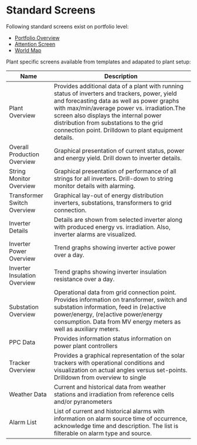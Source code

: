 # Standard Screens

Following standard screens exist on portfolio level:
- [Portfolio Overview](portfolio_overview.md)
- [Attention Screen](attention_screen.md)
- [World Map](world_map.md)


Plant specific screens available from templates and adapated to plant setup:

| Name | Description | 
|---------|---------|
|Plant Overview	| Provides additional data of a plant with running status of inverters and trackers, power, yield and forecasting data as well as power graphs with max/min/average power vs. irradiation.The screen also displays the internal power distribution from substations to the grid connection point. Drilldown to plant equipment details. |
|Overall Production Overview|	Graphical presentation of current status, power and energy yield. Drill down to inverter details. |
|String Monitor Overview|	Graphical presentation of performance of all strings for all inverters. Drill-down to string monitor details with alarming.  |
|Transformer Switch Overview	| 	Graphical lay-out of energy distribution inverters, substations, transformers to grid connection. |
|Inverter Details	| 	Details are shown from selected inverter along with produced energy vs. irradiation. Also, inverter alarms are visualized. |
|Inverter Power Overview	| 	Trend graphs showing inverter active power over a day. |
|Inverter Insulation Overview	| 	Trend graphs showing inverter insulation resistance over a day. |
|Substation Overview	| 	Operational data from grid connection point. Provides information on transformer, switch and substation information, feed in (re)active power/energy, (re)active power/energy consumption. Data from MV energy meters as well as auxiliary meters. |
|PPC Data	| 	Provides information status information on power plant controllers |
|Tracker Overview	| 	Provides a graphical representation of the solar trackers with operational conditions and visualization on actual angles versus set-points. Drilldown from overview to single  |tracker.
|Weather Data	| 	Current and historical data from weather stations and irradiation from reference cells and/or pyranometers |
|Alarm List	| List of current and historical alarms with information on alarm source time of occurrence, acknowledge time and description. The list is filterable on alarm type and source.   |

